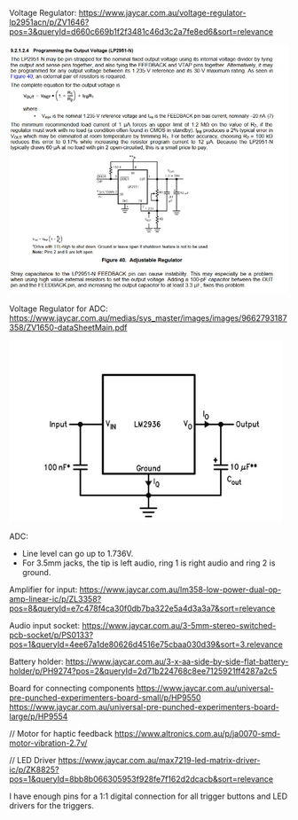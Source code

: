 Voltage Regulator:
https://www.jaycar.com.au/voltage-regulator-lp2951acn/p/ZV1646?pos=3&queryId=d660c669b1f2f3481c46d3c2a7fe8ed6&sort=relevance

![Main voltage regulator](vreg_main.jpg)

Voltage Regulator for ADC:
https://www.jaycar.com.au/medias/sys_master/images/images/9662793187358/ZV1650-dataSheetMain.pdf

![Voltage regulator for ADC](vreg_adc.jpg)

ADC:
- Line level can go up to 1.736V.
- For 3.5mm jacks, the tip is left audio, ring 1 is right audio and ring 2 is ground.

Amplifier for input:
https://www.jaycar.com.au/lm358-low-power-dual-op-amp-linear-ic/p/ZL3358?pos=8&queryId=e7c478f4ca30f0db7ba322e5a4d3a3a7&sort=relevance

Audio input socket:
https://www.jaycar.com.au/3-5mm-stereo-switched-pcb-socket/p/PS0133?pos=1&queryId=4ee67a1de80626d4516e75cbaa030d39&sort=3.relevance

Battery holder:
https://www.jaycar.com.au/3-x-aa-side-by-side-flat-battery-holder/p/PH9274?pos=2&queryId=2d71b224768c8ee7125921ff4287a2c5

Board for connecting components
https://www.jaycar.com.au/universal-pre-punched-experimenters-board-small/p/HP9550
https://www.jaycar.com.au/universal-pre-punched-experimenters-board-large/p/HP9554

// Motor for haptic feedback
https://www.altronics.com.au/p/ja0070-smd-motor-vibration-2.7v/

// LED Driver
https://www.jaycar.com.au/max7219-led-matrix-driver-ic/p/ZK8825?pos=1&queryId=8bb8b066305953f928fe7f162d2dcacb&sort=relevance

I have enough pins for a 1:1 digital connection for all trigger buttons and LED drivers for the triggers.